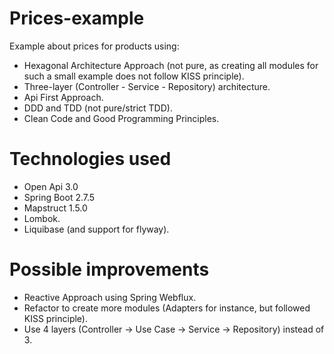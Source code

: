 # Prices-example
Example about prices for products using:
* Hexagonal Architecture Approach (not pure, as creating all modules for such a small example does not follow KISS principle).
* Three-layer (Controller - Service - Repository) architecture.
* Api First Approach.
* DDD and TDD (not pure/strict TDD).
* Clean Code and Good Programming Principles.

# Technologies used
* Open Api 3.0
* Spring Boot 2.7.5
* Mapstruct 1.5.0
* Lombok.
* Liquibase (and support for flyway).

# Possible improvements
* Reactive Approach using Spring Webflux.
* Refactor to create more modules (Adapters for instance, but followed KISS principle).
* Use 4 layers (Controller -> Use Case -> Service -> Repository) instead of 3.
